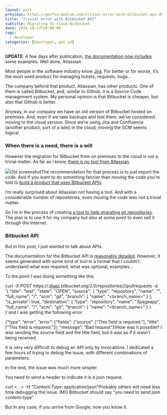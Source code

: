 ```yaml
---
layout: post
previous: https://gonfva.medium.com/trivial-error-with-bitbucket-api-db64fe71e379
title: "Trivial error with Bitbucket API"
subtitle: Migrating to cloud Bitbucket
date: 2018-10-13T18:00:00
tags:
  - Developer
categories: [Developer, got ya]
---
```


**UPDATE**: A few days after publication, [the documentation now includes](https://developer.atlassian.com/bitbucket/api/2/reference/resource/repositories/%7Busername%7D/%7Brepo_slug%7D/pullrequests#post) some examples. Well done, Atlassian.

Most people in the software industry know [Jira](https://www.atlassian.com/software/jira?). For better or for worse, it’s the most used product for managing tickets, requests, bugs…

The company behind that product, Atlassian, has other products. One of them is called Bitbucket, and, similar to Github, it is a Source Code management system. My personal opinion is that Bitbucket is cheaper, but also that Github is better.

Anyway, in our company we have an old version of Bitbucket hosted on premises. And, even if we take backups and test them, we’ve considered moving to the cloud version. Since we’re using Jira and Confluence (another product, sort of a wiki) in the cloud, moving the SCM seems logical.

### When there is a need, there is a will

However the migration for Bitbucket from on premises to the cloud is not a trivial matter. As far as I know, [there is no tool from Atlassian](https://confluence.atlassian.com/confeval/other-atlassian-evaluator-resources/migrating-from-server-to-cloud).

![](/img/1*YTtErALn00hesc_ISWnBHg.jpeg)Old screenshotThe recommendation for that process is to just import the code. And if you want to do something fancier than moving the code you’re told to [build a product that uses Bitbucket APIs](https://community.atlassian.com/t5/Bitbucket-questions/Migrating-from-Stash-to-Bitbucket/qaq-p/57405).

I’m really surprised about Atlassian not having a tool. And with a considerable number of repositories, even moving the code was not a trivial matter.

So I’m in the process of creating [a tool to help migrating git repositories](https://gitremote.site). The plan is to use it for my company but also at some point to even sell it through the Internet.

### Bitbucket API

But in this post, I just wanted to talk about APIs.

The documentation for the Bitbucket API is [reasonably detailed](https://developer.atlassian.com/bitbucket/api/2/reference/resource/repositories/%7Busername%7D/%7Brepo_slug%7D/pullrequests). However, it seems generated with some kind of tool in a format that I couldn’t understand what was required, what was optional, examples…

To the point I was doing something like this

curl -X POST https://<usr>:<pwd>[@api](http://twitter.com/api "Twitter profile for @api").bitbucket.org/2.0/repositories/<namespace>/<project>/pullrequests -d '{
"title": "test",
"state": "OPEN",
"source": {
"type": "repository",
"name": "<project>",
"full_name": "<namespace>/<project>",
"scm": "git",
"branch": {
"name": "<branch_name>"
}
},
"is_private": true,
"destination": {
"type": "repository",
"name": "3pageapp",
"full_name": "<namespace>/<project>",
"scm": "git",
"branch": {
"name": "<branch_name>"
}
}
}'and I was getting the following error

{“type”: “error”, “error”: {“fields”: {“source”: [“This field is required.”], “title”: [“This field is required.”]}, “message”: “Bad request”}}How was it possible? I was sending the source field and the title field, but it was as if it wasn’t being received.

It is very very difficult to debug an API only by invocations. I dedicated a few hours of trying to debug the issue, with different combinations of parameters.

In the end, the issue was much more simpler.

You need to send a header to indicate it is a json request.

curl <...> -H "Content-Type: application/json"Probably others will need less time debugging the issue. IMO Bitbucket should say “you need to send json content-type”.

But in any case, if you arrive from Google, now you know it.
